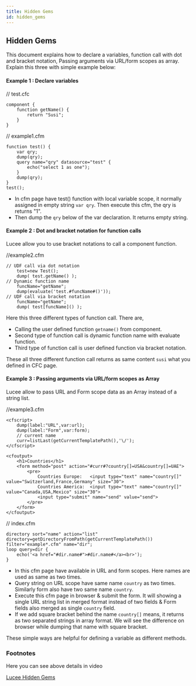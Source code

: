 ```yaml
---
title: Hidden Gems
id: hidden_gems
---
```

## Hidden Gems ##

This document explains how to declare a variables, function call with dot and bracket notation, Passing arguments via URL/form scopes as array. Explain this three with simple example below:

#### Example 1 : Declare variables ####

// test.cfc

```luceescript
component {
	function getName() {
		return "Susi";
	}
}
```

// example1.cfm

```luceescript
function test() {
	var qry;
	dump(qry);
	query name="qry" datasource="test" {
		echo("select 1 as one");
	}
	dump(qry);
}
test();
```

* In cfm page have test() function with local variable scope, it normally assigned in empty string ``var qry``. Then execute this cfm, the qry is returns "1". 
* Then dump the ``qry`` below of the var declaration. It returns empty string. 


#### Example 2 : Dot and bracket notation for function calls #### 

Lucee allow you to use bracket notations to call a component function. 

//example2.cfm

```luceescript
// UDF call via dot notation
	test=new Test();
	dump( test.getName() );
// Dynamic function name
	funcName="getName";
	dump(evaluate('test.#funcName#()'));
// UDF call via bracket notation
	funcName="getName";
	dump( test[funcName]() );
```

Here this three different types of function call. There are,

* Calling the user defined function ``getname()`` from component.
* Second type of function call is dynamic function name with evaluate function. 
* Third type of function call is user defined function via bracket notation.

These all three different function call returns as same content ``susi`` what you defined in CFC page.


#### Example 3 : Passing arguments via URL/form scopes as Array #### 

Lucee allow to pass URL and Form scope data as an Array instead of a string list.

//example3.cfm

```lucee
<cfscript>
	dump(label:"URL",var:url);
	dump(label:"Form",var:form);
	// current name
	curr=listLast(getCurrentTemplatePath(),'\/');
</cfscript>

<cfoutput>
	<h1>Countries</h1>
	<form method="post" action="#curr#?country[]=USA&country[]=UAE">
		<pre>
			Countries Europe:	<input type="text" name="country[]" value="Switzerland,France,Germany" size="30">
			Countries America:	<input type="text" name="country[]" value="Canada,USA,Mexico" size="30">
			<input type="submit" name="send" value="send">
		</pre>
	</form>
</cfoutput>
```

// index.cfm

```luceescript
directory sort="name" action="list" directory=getDirectoryFromPath(getCurrentTemplatePath()) filter="example*.cfm" name="dir";
loop query=dir {
	echo('<a href="#dir.name#">#dir.name#</a><br>');
}
```

* In this cfm page have available in URL and form scopes. Here names are used as same as two times. 
* Query string on URL scope have same name ``country`` as two times. Similarly form also have two same name ``country``. 
* Execute this cfm page in browser & submit the form. It will showing a single URL string list in merged format instead of two fields & Form fields also merged as single ``country`` field.
* If we add square bracket behind the name ``country[]`` means, it returns as two separated strings in array format. We will see the difference on browser while dumping that name with square bracket. 

These simple ways are helpful for defining a variable as different methods. 

### Footnotes ###

Here you can see above details in video

[Lucee Hidden Gems](https://youtu.be/4MUKPiQv1kAsss)